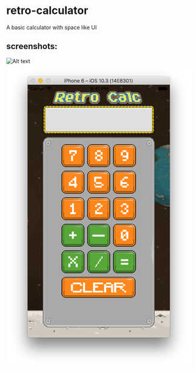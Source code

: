 # retro-calculator
A basic calculator with space like UI

## screenshots:
![Alt text](https://github.com/AhmedYacoub/retro-calculatro/blob/master/retro-launch.png "Launch screen")
![Alt text](https://github.com/AhmedYacoub/retro-calculator/blob/master/Main.png "Main screen")
